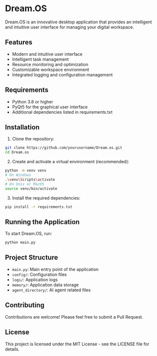 # Dream.OS

Dream.OS is an innovative desktop application that provides an intelligent and intuitive user interface for managing your digital workspace.

## Features

- Modern and intuitive user interface
- Intelligent task management
- Resource monitoring and optimization
- Customizable workspace environment
- Integrated logging and configuration management

## Requirements

- Python 3.8 or higher
- PyQt5 for the graphical user interface
- Additional dependencies listed in requirements.txt

## Installation

1. Clone the repository:
```bash
git clone https://github.com/yourusername/Dream.os.git
cd Dream.os
```

2. Create and activate a virtual environment (recommended):
```bash
python -m venv venv
# On Windows
.\venv\Scripts\activate
# On Unix or MacOS
source venv/bin/activate
```

3. Install the required dependencies:
```bash
pip install -r requirements.txt
```

## Running the Application

To start Dream.OS, run:
```bash
python main.py
```

## Project Structure

- `main.py`: Main entry point of the application
- `config/`: Configuration files
- `logs/`: Application logs
- `memory/`: Application data storage
- `agent_directory/`: AI agent related files

## Contributing

Contributions are welcome! Please feel free to submit a Pull Request.

## License

This project is licensed under the MIT License - see the LICENSE file for details. 